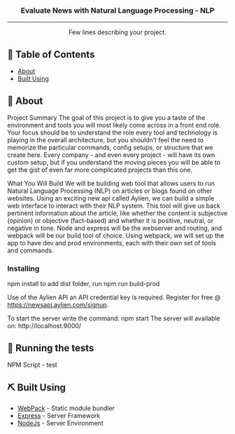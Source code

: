 <h3 align="center">
Evaluate News with Natural Language Processing - NLP</h3>

---

<p align="center"> Few lines describing your project.
    <br> 
</p>

## 📝 Table of Contents

- [About](#about)
- [Built Using](#built_using)

## 🧐 About <a name = "about"></a>

Project Summary
The goal of this project is to give you a taste of the environment and tools you will most likely come across in a front end role. Your focus should be to understand the role every tool and technology is playing in the overall architecture, but you shouldn’t feel the need to memorize the particular commands, config setups, or structure that we create here. Every company - and even every project - will have its own custom setup, but if you understand the moving pieces you will be able to get the gist of even far more complicated projects than this one. 

What You Will Build
We will be building web tool that allows users to run Natural Language Processing (NLP) on articles or blogs found on other websites. Using an exciting new api called Aylien, we can build a simple web interface to interact with their NLP system. This tool will give us back pertinent information about the article, like whether the content is subjective (opinion) or objective (fact-based) and whether it is positive, neutral, or negative in tone. 
Node and express will be the webserver and routing, and webpack will be our build tool of choice. Using webpack, we will set up the app to have dev and prod environments, each with their own set of tools and commands. 

### Installing

npm install
to add dist folder, run
npm run build-prod

Use of the Aylien API an API credential key is required. Register for free @ https://newsapi.aylien.com/signup.

To start the server write the command:
npm start
The server will available on:
http://localhost:9000/

## 🔧 Running the tests <a name = "tests"></a>

NPM Script - test

## ⛏️ Built Using <a name = "built_using"></a>
- [WebPack](https://.js.org/) - Static module bundler
- [Express](https://expressjs.com/) - Server Framework
- [NodeJs](https://nodejs.org/en/) - Server Environment